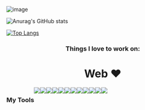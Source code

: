 <!-- ## Hi there <img src="https://raw.githubusercontent.com/ABSphreak/ABSphreak/master/gifs/Hi.gif" width="30px">, I am Shruti Singh, A web dev
 -->

![image](https://user-images.githubusercontent.com/73652194/147917284-2e6d48ba-8fb8-4947-9be2-e393134aa841.png)

![Anurag's GitHub stats](https://github-readme-stats.vercel.app/api?username=SHRUTI-SINGH16&show_icons=true&theme=cobalt)


[![Top Langs](https://github-readme-stats.vercel.app/api/top-langs/?username=SHRUTI-SINGH16&langs_count=8&layout=compact&theme=radical)](https://github.com/anuraghazra/github-readme-stats)

<!-- <img align="left" src="https://github-readme-stats.vercel.app/api/top-langs?username=SHRUTI-SINGH16&show_icons=true&locale=en&layout=compact&theme=chartreuse-dark" alt="ovi" /> -->

<h3 align="center">Things I love to work on: </h3>
<h1 align="center">Web ❤️</h1>


<div style="display:flex;" align="center">
  <h3>My Tools</h3>
<img src="https://img.shields.io/badge/HTML5-E34F26?style=for-the-badge&logo=html5&logoColor=white" />
<img src="https://img.shields.io/badge/CSS3-1572B6?style=for-the-badge&logo=css3&logoColor=white"  />
<img src="https://img.shields.io/badge/JavaScript-323330?style=for-the-badge&logo=javascript&logoColor=F7DF1E" />
  <img src="https://img.shields.io/badge/Node.js-43853D?style=for-the-badge&logo=node.js&logoColor=white">
  <img src="https://img.shields.io/badge/MongoDB-4EA94B?style=for-the-badge&logo=mongodb&logoColor=white">
<img src="https://img.shields.io/badge/React-20232A?style=for-the-badge&logo=react&logoColor=61DAFB" />
<img src="https://img.shields.io/badge/Redux-593D88?style=for-the-badge&logo=redux&logoColor=white"  />
  <img src="https://img.shields.io/badge/Express.js-404D59?style=for-the-badge">
<img src="https://img.shields.io/badge/Django-092E20?style=for-the-badge&logo=django&logoColor=white"  />
<img src="https://img.shields.io/badge/Java-ED8B00?style=for-the-badge&logo=java&logoColor=white"  />
<img src="https://img.shields.io/badge/Postman-FF6C37?style=for-the-badge&logo=Postman&logoColor=white"  />
  <img src="https://img.shields.io/badge/Git-F05032?style=for-the-badge&logo=git&logoColor=white"  />
</div>
<br>
<!-- <h3 align="center">Connect with me here!</h3>
<p align="center">
<a href="https://www.linkedin.com/in/aryan-shinde-14ab58201/" target="_blank"><img src="https://img.shields.io/badge/LinkedIn-0077B5?style=for-the-badge&logo=linkedin&logoColor=white" alt="LinkedIn"></a>
<a href="https://www.instagram.com/aryan.shinde.29/" target="_blank"><img src="https://img.shields.io/badge/Instagram-E4405F?style=for-the-badge&logo=instagram&logoColor=white" alt="Instagram"></a>
<a href="https://twitter.com/aryan_aag" target="_blank"><img src="https://img.shields.io/badge/Twitter-1DA1F2?style=for-the-badge&logo=twitter&logoColor=white"></a>
<a href="https://www.blogger.com/u/1/blog/posts/3257685037274308193?pli=1" target="_blank"><img src="https://img.shields.io/badge/Blogger-FF5722?style=for-the-badge&logo=blogger&logoColor=white" alt="blogspot"></a>
<a href="https://medium.com/@aryan.shinde.29" target="_blank"><img src="https://img.shields.io/badge/Medium-12100E?style=for-the-badge&logo=medium&logoColor=white" alt="Medium"></a>
  </p> -->
<!--   
  ![](https://komarev.com/ghpvc/?username=SHRUTI-SINGH16&style=plastic) -->
